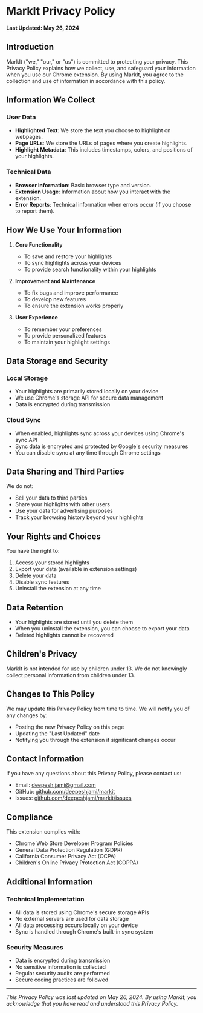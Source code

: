 # MarkIt Privacy Policy

**Last Updated: May 26, 2024**

## Introduction

MarkIt ("we," "our," or "us") is committed to protecting your privacy. This Privacy Policy explains how we collect, use, and safeguard your information when you use our Chrome extension. By using MarkIt, you agree to the collection and use of information in accordance with this policy.

## Information We Collect

### User Data
- **Highlighted Text**: We store the text you choose to highlight on webpages.
- **Page URLs**: We store the URLs of pages where you create highlights.
- **Highlight Metadata**: This includes timestamps, colors, and positions of your highlights.

### Technical Data
- **Browser Information**: Basic browser type and version.
- **Extension Usage**: Information about how you interact with the extension.
- **Error Reports**: Technical information when errors occur (if you choose to report them).

## How We Use Your Information

1. **Core Functionality**
   - To save and restore your highlights
   - To sync highlights across your devices
   - To provide search functionality within your highlights

2. **Improvement and Maintenance**
   - To fix bugs and improve performance
   - To develop new features
   - To ensure the extension works properly

3. **User Experience**
   - To remember your preferences
   - To provide personalized features
   - To maintain your highlight settings

## Data Storage and Security

### Local Storage
- Your highlights are primarily stored locally on your device
- We use Chrome's storage API for secure data management
- Data is encrypted during transmission

### Cloud Sync
- When enabled, highlights sync across your devices using Chrome's sync API
- Sync data is encrypted and protected by Google's security measures
- You can disable sync at any time through Chrome settings

## Data Sharing and Third Parties

We do not:
- Sell your data to third parties
- Share your highlights with other users
- Use your data for advertising purposes
- Track your browsing history beyond your highlights

## Your Rights and Choices

You have the right to:
1. Access your stored highlights
2. Export your data (available in extension settings)
3. Delete your data
4. Disable sync features
5. Uninstall the extension at any time

## Data Retention

- Your highlights are stored until you delete them
- When you uninstall the extension, you can choose to export your data
- Deleted highlights cannot be recovered

## Children's Privacy

MarkIt is not intended for use by children under 13. We do not knowingly collect personal information from children under 13.

## Changes to This Policy

We may update this Privacy Policy from time to time. We will notify you of any changes by:
- Posting the new Privacy Policy on this page
- Updating the "Last Updated" date
- Notifying you through the extension if significant changes occur

## Contact Information

If you have any questions about this Privacy Policy, please contact us:
- Email: deepesh.jami@gmail.com
- GitHub: [github.com/deepeshjami/markit](https://github.com/deepeshjami/markit)
- Issues: [github.com/deepeshjami/markit/issues](https://github.com/deepeshjami/markit/issues)

## Compliance

This extension complies with:
- Chrome Web Store Developer Program Policies
- General Data Protection Regulation (GDPR)
- California Consumer Privacy Act (CCPA)
- Children's Online Privacy Protection Act (COPPA)

## Additional Information

### Technical Implementation
- All data is stored using Chrome's secure storage APIs
- No external servers are used for data storage
- All data processing occurs locally on your device
- Sync is handled through Chrome's built-in sync system

### Security Measures
- Data is encrypted during transmission
- No sensitive information is collected
- Regular security audits are performed
- Secure coding practices are followed

---

*This Privacy Policy was last updated on May 26, 2024. By using MarkIt, you acknowledge that you have read and understood this Privacy Policy.* 
